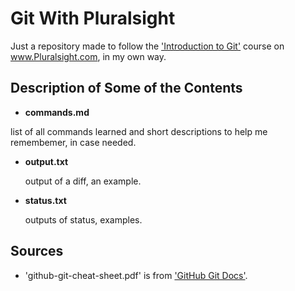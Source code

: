 # Git With Pluralsight
  Just a repository made to follow the  ['Introduction to Git'](http://www.pluralsight.com/courses/introduction-to-git "Introduction to Git") course on www.Pluralsight.com, in my own way.
  
## Description of Some of the Contents

* **commands.md**

 list of all commands learned and short descriptions to help me remembemer, in case needed.
 
* **output.txt**

  output of a diff, an example.

* **status.txt**

  outputs of status, examples.


## Sources

* 'github-git-cheat-sheet.pdf' is from ['GitHub Git Docs'](http://git-scm.com/doc).